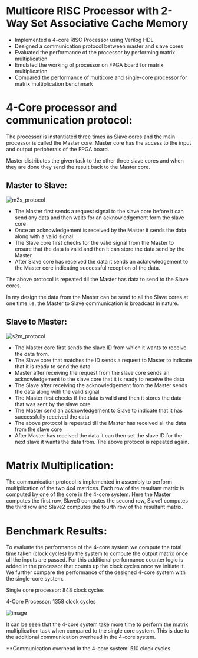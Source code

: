 # Multicore RISC Processor with 2-Way Set Associative Cache Memory
- Implemented a 4-core RISC Processor using Verilog HDL
- Designed a communication protocol between master and slave cores
- Evaluated the performance of the processor by performing matrix multiplication
- Emulated the working of processor on FPGA board for matrix multiplication
- Compared the performance of multicore and single-core processor for matrix multiplication benchmark

# 4-Core processor and communication protocol:
The processor is instantiated three times as Slave cores and the main processor is called the Master core. Master core has the access to the input and output peripherals of the FPGA board.

Master distributes the given task to the other three slave cores and when they are done they send the result back to the Master core.

## Master to Slave:

![m2s_protocol](https://user-images.githubusercontent.com/13079690/51195413-01396380-18bb-11e9-84ea-18cb68fd2a75.png)

- The Master first sends a request signal to the slave core before it can send any data and then waits for an acknowledgement form the slave core
- Once an acknowledgement is received by the Master it sends the data along with a valid signal
- The Slave core first checks for the valid signal from the Master to ensure that the data is valid and then it can store the data send by the Master.
- After Slave core has received the data it sends an acknowledgement to the Master core indicating successful reception of the data.

The above protocol is repeated till the Master has data to send to the Slave cores.

In my design the data from the Master can be send to all the Slave cores at one time i.e. the Master to Slave communication is broadcast in nature.

## Slave to Master:

![s2m_protocol](https://user-images.githubusercontent.com/13079690/51195436-0eeee900-18bb-11e9-9a4d-f1ea2a409c38.png)

- The Master core first sends the slave ID from which it wants to receive the data from. 
- The Slave core that matches the ID sends a request to Master to indicate that it is ready to send the data
- Master after receiving the request from the slave core sends an acknowledgement to the slave core that it is ready to receive the data
- The Slave after receiving the acknowledgement from the Master sends the data along with the valid signal
- The Master first checks if the data is valid and then it stores the data that was sent by the slave core
- The Master send an acknowledgement to Slave to indicate that it has successfully received the data
- The above protocol is repeated till the Master has received all the data from the slave core
- After Master has received the data it can then set the slave ID for the next slave it wants the data from. The above protocol is repeated again.

# Matrix Multiplication:
The communication protocol is implemented in assembly to perform multiplication of the two 4x4 matrices. Each row of the resultant matrix is computed by one of the core in the 4-core system. Here the Master computes the first row, Slave0 computes the second row, Slave1 computes the third row and Slave2 computes the fourth row of the resultant matrix.

# Benchmark Results:
To evaluate the performance of the 4-core system we compute the total time taken (clock cycles) by the system to compute the output matrix once all the inputs are passed. For this additional performance counter logic is added in the processor that counts up the clock cycles once we initiate it. We further compare the performance of the designed 4-core system with the single-core system.

Single core processor: 848 clock cycles

4-Core Processor: 1358 clock cycles

![image](https://user-images.githubusercontent.com/13079690/51195629-79a02480-18bb-11e9-8f96-4a82839449ca.png)

It can be seen that the 4-core system take more time to perform the matrix multiplication task when compared to the single core system. This is due to the additional communication overhead in the 4-core system. 

**Communication overhead in the 4-core system: 510 clock cycles
